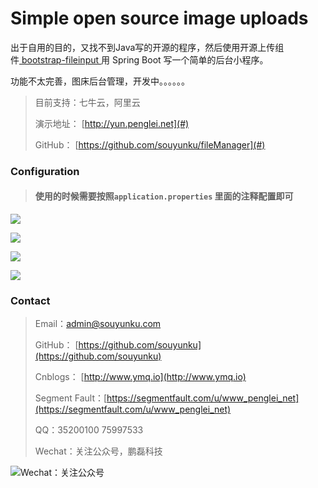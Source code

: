 
# Simple open source image uploads

出于自用的目的，又找不到Java写的开源的程序，然后使用开源上传组件[ bootstrap-fileinput ](https://github.com/kartik-v/bootstrap-fileinput/)用 Spring Boot 写一个简单的后台小程序。

功能不太完善，图床后台管理，开发中。。。。。。

> 目前支持：七牛云，阿里云
> 
> 演示地址： [http://yun.penglei.net](#)
> 
> GitHub： [https://github.com/souyunku/fileManager](#)

### Configuration

> #### 使用的时候需要按照`application.properties` 里面的注释配置即可


![](https://raw.githubusercontent.com/souyunku/fileManager/master/fileManager/doc/index1.png)

![](https://raw.githubusercontent.com/souyunku/fileManager/master/fileManager/doc/index2.png)

![](https://raw.githubusercontent.com/souyunku/fileManager/master/fileManager/doc/index3.png)

![](https://raw.githubusercontent.com/souyunku/fileManager/master/fileManager/doc/index4.png)


### Contact

> Email：admin@souyunku.com
> 
> GitHub： [https://github.com/souyunku](https://github.com/souyunku)
> 
> Cnblogs： [http://www.ymq.io](http://www.ymq.io)
> 
> Segment Fault：[https://segmentfault.com/u/www_penglei_net](https://segmentfault.com/u/www_penglei_net)
> 
> QQ：35200100 75997533
> 
> Wechat：关注公众号，鹏磊科技

![Wechat：关注公众号](http://www.ymq.io/images/pengleikeji.jpg "鹏磊科技")



